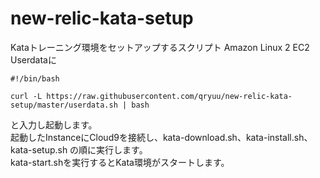 # new-relic-kata-setup

Kataトレーニング環境をセットアップするスクリプト
Amazon Linux 2 EC2 Userdataに

``` sh:Userdata
#!/bin/bash  
  
curl -L https://raw.githubusercontent.com/qryuu/new-relic-kata-setup/master/userdata.sh | bash
```

と入力し起動します。  
起動したInstanceにCloud9を接続し、kata-download.sh、kata-install.sh、kata-setup.sh の順に実行します。  
kata-start.shを実行するとKata環境がスタートします。

